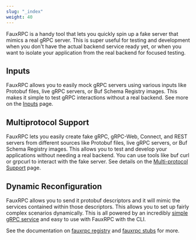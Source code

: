 ```yaml
---
slug: "_index"
weight: 40
---
```


FauxRPC is a handy tool that lets you quickly spin up a fake server that mimics a real gRPC server. This is super useful for testing and development when you don't have the actual backend service ready yet, or when you want to isolate your application from the real backend for focused testing.

## Inputs
FauxRPC allows you to easily mock gRPC servers using various inputs like Protobuf files, live gRPC servers, or Buf Schema Registry images. This makes it simple to test gRPC interactions without a real backend. See more on the [Inputs](/docs/server/inputs) page.

## Multiprotocol Support
FauxRPC lets you easily create fake gRPC, gRPC-Web, Connect, and REST servers from different sources like Protobuf files, live gRPC servers, or Buf Schema Registry images. This allows you to test and develop your applications without needing a real backend. You can use tools like buf curl or grpcurl to interact with the fake server. See details on the [Multi-protocol Support](/docs/server/multi-protocol-support) page.

## Dynamic Reconfiguration

FauxRPC allows you to send it protobuf descriptors and it will mimic the services contained within those descriptors. This allows you to set up fairly complex scenarios dynamically. This is all powered by an incredibly [simple gRPC service](https://github.com/sudorandom/fauxrpc/blob/main/proto/registry/v1/registry_service.proto) and easy to use with FauxRPC with the CLI.

See the documentation on [fauxrpc registry](/docs/server/fauxrpc-registry) and [fauxrpc stubs](/docs/server/fauxrpc-registry) for more.